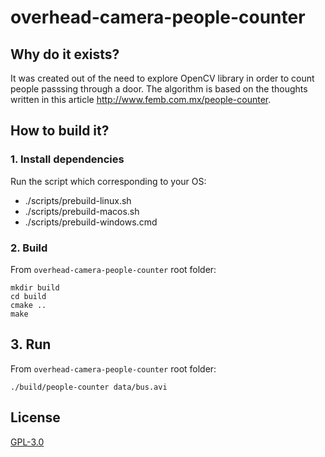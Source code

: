 # overhead-camera-people-counter

## Why do it exists?

It was created out of the need to explore OpenCV library in order to count people passsing through a door. The algorithm is based on the thoughts written in this article http://www.femb.com.mx/people-counter.

## How to build it?

### 1. Install dependencies

Run the script which corresponding to your OS:

* ./scripts/prebuild-linux.sh
* ./scripts/prebuild-macos.sh
* ./scripts/prebuild-windows.cmd
    
### 2. Build

From `overhead-camera-people-counter` root folder:

```
mkdir build
cd build
cmake ..
make
```

## 3. Run

From `overhead-camera-people-counter` root folder:

```
./build/people-counter data/bus.avi
```

## License

[GPL-3.0](https://github.com/agurz/people-counter/blob/master/LICENSE)

